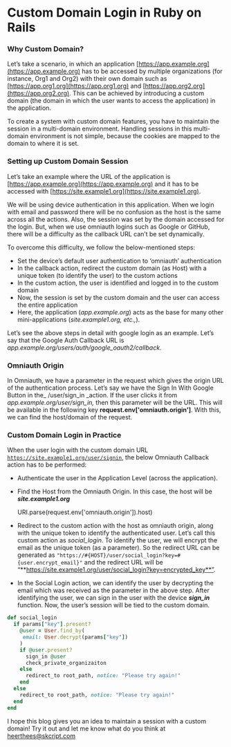 # Custom Domain Login in Ruby on Rails

### Why Custom Domain?

Let’s take a scenario, in which an application [https://app.example.org](https://app.example.org) has to be accessed by multiple organizations (for instance, Org1 and Org2) with their own domain such as [https://app.org1.org](https://app.org1.org) and [https://app.org2.org](https://app.org2.org). This can be achieved by introducing a custom domain (the domain in which the user wants to access the application) in the application.

To create a system with custom domain features, you have to maintain the session in a multi-domain environment. Handling sessions in this multi-domain environment is not simple, because the cookies are mapped to the domain to where it is set.

### **Setting up Custom Domain Session**

Let’s take an example where the URL of the application is [https://app.example.org](https://app.example.org) and it has to be accessed with [https://site.example1.org](https://site.example1.org).

We will be using device authentication in this application. When we login with email and password there will be no confusion as the host is the same across all the actions. Also, the session was set by the domain accessed for the login. But, when we use omniauth logins such as Google or GitHub, there will be a difficulty as the callback URL can’t be set dynamically.

To overcome this difficulty, we follow the below-mentioned steps:

* Set the device’s default user authentication to ‘omniauth’ authentication
* In the callback action, redirect the custom domain (as Host) with a unique token (to identify the user) to the custom actions
* In the custom action, the user is identified and logged in to the custom domain
* Now, the session is set by the custom domain and the user can access the entire application
* Here, the application (_app.example.org_) acts as the base for many other mini-applications (_site.example1.org, etc.,_).

Let’s see the above steps in detail with google login as an example. Let’s say that the Google Auth Callback URL is _app.example.org/users/auth/google_oauth2/callback_.

### Omniauth Origin

In Omniauth, we have a parameter in the request which gives the origin URL of the authentication process. Let’s say we have the Sign In With Google Button in the_ /user/sign_in _action. If the user clicks it from _app.example.org/user/sign_in,_ then this parameter will be the URL. This will be available in the following key <b>request.env['omniauth.origin']</b>. With this, we can find the host/domain of the request.

### Custom Domain Login in Practice

When the user login with the custom domain URL [`https://site.example1.org/user/signin`](https://site.example1.org/user/signin), the below Omniauth Callback action has to be performed:

* Authenticate the user in the Application Level (across the application).
* Find the Host from the Omniauth Origin. In this case, the host will be **_site.example1.org_**

  URI.parse(request.env\['omniauth.origin'\]).host)
* Redirect to the custom action with the host as omniauth origin, along with the unique token to identify the authenticated user. Let’s call this custom action as _social_login_. To identify the user, we will encrypt the email as the unique token (as a parameter). So the redirect URL can be generated as `"https://#{HOST}/user/social_login?key=#{user.encrypt_email}"` and the redirect URL will be “**https://site.example1.org/user/social_login?key=encrypted_key**”.
* In the Social Login action, we can identify the user by decrypting the email which was received as the parameter in the above step. After identifying the user, we can sign in the user with the device **_sign_in_** function. Now, the user’s session will be tied to the custom domain.
```ruby
def social_login
  if params["key"].present?
    @user = User.find_by(
     email: User.decrypt(params["key"])
    )
    if @user.present?
      sign_in @user
      check_private_organizaiton
    else
      redirect_to root_path, notice: "Please try again!"
    end
  else
    redirect_to root_path, notice: "Please try again!"
  end
end
```
I hope this blog gives you an idea to maintain a session with a custom domain! Try it out and let me know what do you think at [heerthees@skcript.com](mailto:heerthees@skcript.com)
